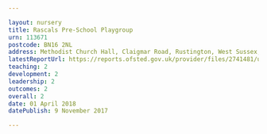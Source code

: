```yaml
---

layout: nursery
title: Rascals Pre-School Playgroup
urn: 113671
postcode: BN16 2NL
address: Methodist Church Hall, Claigmar Road, Rustington, West Sussex, BN16 2NL
latestReportUrl: https://reports.ofsted.gov.uk/provider/files/2741481/urn/113671.pdf
teaching: 2
development: 2
leadership: 2
outcomes: 2
overall: 2
date: 01 April 2018 
datePublish: 9 November 2017

---
```

